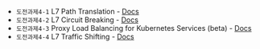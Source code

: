 - `도전과제4-1` L7 Path Translation - [Docs](https://docs.cilium.io/en/stable/network/servicemesh/envoy-custom-listener/)
- `도전과제4-2` L7 Circuit Breaking - [Docs](https://docs.cilium.io/en/stable/network/servicemesh/envoy-circuit-breaker/)
- `도전과제4-3` Proxy Load Balancing for Kubernetes Services (beta) - [Docs](https://docs.cilium.io/en/stable/network/servicemesh/envoy-load-balancing/)
- `도전과제4-4` L7 Traffic Shifting - [Docs](https://docs.cilium.io/en/stable/network/servicemesh/envoy-traffic-shifting/)